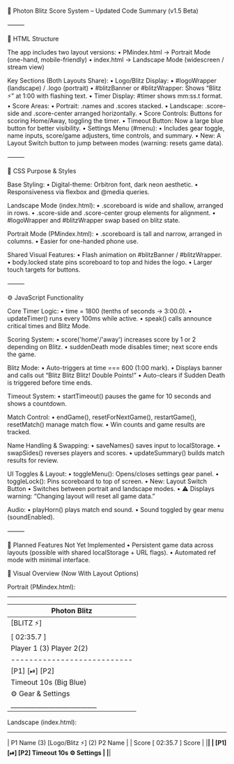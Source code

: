 📄 Photon Blitz Score System – Updated Code Summary (v1.5 Beta)

⸻

🧱 HTML Structure

The app includes two layout versions:
	•	PMindex.html → Portrait Mode (one-hand, mobile-friendly)
	•	index.html → Landscape Mode (widescreen / stream view)

Key Sections (Both Layouts Share):
	•	Logo/Blitz Display:
	•	#logoWrapper (landscape) / .logo (portrait)
	•	#blitzBanner or #blitzWrapper: Shows “Blitz ⚡” at 1:00 with flashing text.
	•	Timer Display: #timer shows mm:ss.t format.
	•	Score Areas:
	•	Portrait: .names and .scores stacked.
	•	Landscape: .score-side and .score-center arranged horizontally.
	•	Score Controls: Buttons for scoring Home/Away, toggling the timer.
	•	Timeout Button: Now a large blue button for better visibility.
	•	Settings Menu (#menu):
	•	Includes gear toggle, name inputs, score/game adjusters, time controls, and summary.
	•	New: A Layout Switch button to jump between modes (warning: resets game data).

⸻

🎨 CSS Purpose & Styles

Base Styling:
	•	Digital-theme: Orbitron font, dark neon aesthetic.
	•	Responsiveness via flexbox and @media queries.

Landscape Mode (index.html):
	•	.scoreboard is wide and shallow, arranged in rows.
	•	.score-side and .score-center group elements for alignment.
	•	#logoWrapper and #blitzWrapper swap based on blitz state.

Portrait Mode (PMindex.html):
	•	.scoreboard is tall and narrow, arranged in columns.
	•	Easier for one-handed phone use.

Shared Visual Features:
	•	Flash animation on #blitzBanner / #blitzWrapper.
	•	body.locked state pins scoreboard to top and hides the logo.
	•	Larger touch targets for buttons.

⸻

⚙️ JavaScript Functionality

Core Timer Logic:
	•	time = 1800 (tenths of seconds → 3:00.0).
	•	updateTimer() runs every 100ms while active.
	•	speak() calls announce critical times and Blitz Mode.

Scoring System:
	•	score('home'/'away') increases score by 1 or 2 depending on Blitz.
	•	suddenDeath mode disables timer; next score ends the game.

Blitz Mode:
	•	Auto-triggers at time === 600 (1:00 mark).
	•	Displays banner and calls out “Blitz Blitz Blitz! Double Points!”
	•	Auto-clears if Sudden Death is triggered before time ends.

Timeout System:
	•	startTimeout() pauses the game for 10 seconds and shows a countdown.

Match Control:
	•	endGame(), resetForNextGame(), restartGame(), resetMatch() manage match flow.
	•	Win counts and game results are tracked.

Name Handling & Swapping:
	•	saveNames() saves input to localStorage.
	•	swapSides() reverses players and scores.
	•	updateSummary() builds match results for review.

UI Toggles & Layout:
	•	toggleMenu(): Opens/closes settings gear panel.
	•	toggleLock(): Pins scoreboard to top of screen.
	•	New: Layout Switch Button
	•	Switches between portrait and landscape modes.
	•	⚠️ Displays warning: “Changing layout will reset all game data.”

Audio:
	•	playHorn() plays match end sound.
	•	Sound toggled by gear menu (soundEnabled).

⸻

🧠 Planned Features Not Yet Implemented
	•	Persistent game data across layouts (possible with shared localStorage + URL flags).
	•	Automated ref mode with minimal interface.

 🧭 Visual Overview (Now With Layout Options)

Portrait (PMindex.html):
 ____________________________
|        Photon Blitz       |
|---------------------------|
|  [BLITZ ⚡]               |
|  [   02:35.7   ]          |
| Player 1 (3)  Player 2(2) |
|---------------------------|
| [P1] [⏯] [P2]             |
|  Timeout 10s (Big Blue)   |
|     ⚙️ Gear & Settings   |
|___________________________|

Landscape (index.html):
 __________________________________________________
| P1 Name (3)   [Logo/Blitz ⚡]   (2) P2 Name       |
|     Score       [   02:35.7   ]       Score      |
|__________________________________________________|
| [P1] [⏯] [P2]    Timeout 10s   ⚙️ Settings       |
|__________________________________________________|
